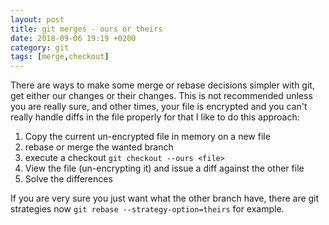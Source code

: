 ```yaml
---
layout: post
title: git merges - ours or theirs
date: 2018-09-06 19:19 +0200
category: git
tags: [merge,checkout]
---
```


There are ways to make some merge or rebase decisions simpler with git, get either our changes or their changes.
This is not recommended unless you are really sure, and other times, your file is encrypted and you can't really handle diffs in the file properly for that I like to do this approach:

1. Copy the current un-encrypted file in memory on a new file
2. rebase or merge the wanted branch
3. execute a checkout `git checkout --ours <file>`
4. View the file (un-encrypting it) and issue a diff against the other file
5. Solve the differences

If you are very sure you just want what the other branch have, there are git strategies now `git rebase --strategy-option=theirs` for example.
